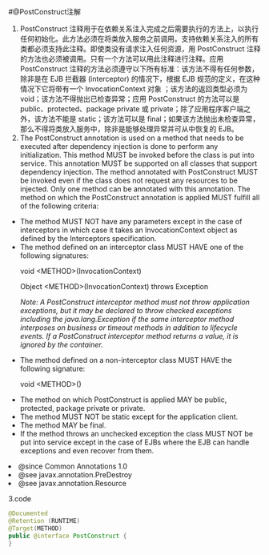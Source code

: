 #@PostConstruct注解
1. PostConstruct 注释用于在依赖关系注入完成之后需要执行的方法上，以执行任何初始化。此方法必须在将类放入服务之前调用。支持依赖关系注入的所有类都必须支持此注释。即使类没有请求注入任何资源，用 PostConstruct 注释的方法也必须被调用。只有一个方法可以用此注释进行注释。应用 PostConstruct 注释的方法必须遵守以下所有标准：该方法不得有任何参数，除非是在 EJB 拦截器 (interceptor) 的情况下，根据 EJB 规范的定义，在这种情况下它将带有一个 InvocationContext 对象 ；该方法的返回类型必须为 void；该方法不得抛出已检查异常；应用 PostConstruct 的方法可以是 public、protected、package private 或 private；除了应用程序客户端之外，该方法不能是 static；该方法可以是 final；如果该方法抛出未检查异常，那么不得将类放入服务中，除非是能够处理异常并可从中恢复的 EJB。  
2. The PostConstruct annotation is used on a method that needs to be executed
after dependency injection is done to perform any initialization. This
method MUST be invoked before the class is put into service. This
annotation MUST be supported on all classes that support dependency
injection. The method annotated with PostConstruct MUST be invoked even
if the class does not request any resources to be injected. Only one
method can be annotated with this annotation. The method on which the
PostConstruct annotation is applied MUST fulfill all of the following
criteria:
<p>
<ul>
<li>The method MUST NOT have any parameters except in the case of
interceptors in which case it takes an InvocationContext object as
defined by the Interceptors specification.</li>
<li>The method defined on an interceptor class MUST HAVE one of the
following signatures:
<p>
void &#060;METHOD&#062;(InvocationContext)
<p>
Object &#060;METHOD&#062;(InvocationContext) throws Exception
<p>
<i>Note: A PostConstruct interceptor method must not throw application
exceptions, but it may be declared to throw checked exceptions including
the java.lang.Exception if the same interceptor method interposes on
business or timeout methods in addition to lifecycle events. If a
PostConstruct interceptor method returns a value, it is ignored by
the container.</i>
</li>
<li>The method defined on a non-interceptor class MUST HAVE the
following signature:
<p>
void &#060;METHOD&#062;()
</li>
<li>The method on which PostConstruct is applied MAY be public, protected,
package private or private.</li>
<li>The method MUST NOT be static except for the application client.</li>
<li>The method MAY be final.</li>
<li>If the method throws an unchecked exception the class MUST NOT be put into
service except in the case of EJBs where the EJB can handle exceptions and
even recover from them.</li></ul>
<li>@since Common Annotations 1.0
<li>@see javax.annotation.PreDestroy
<li>@see javax.annotation.Resource  

3.code
```java
@Documented
@Retention (RUNTIME)
@Target(METHOD)
public @interface PostConstruct {
}
```